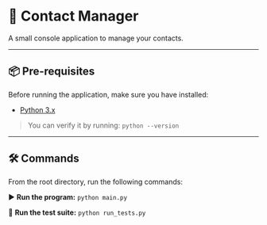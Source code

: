 # 📒 Contact Manager

A small console application to manage your contacts.

---

## 📦 Pre-requisites

Before running the application, make sure you have installed:

- [Python 3.x](https://www.python.org/downloads/)

> You can verify it by running: `python --version`

---

## 🛠️ Commands
 
From the root directory, run the following commands:

▶️ **Run the program:** `python main.py`

🧪 **Run the test suite:** `python run_tests.py`
